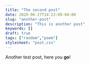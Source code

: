 ```yaml
---
title: "The second post"
date: 2020-06-27T14:23:09-04:00
slug: "another-post"
description: "This is another post"
keywords: []
draft: true
tags: ["random","poem"]
stylesheet: "post.css"
---
```


Another test post, here you **go**!
